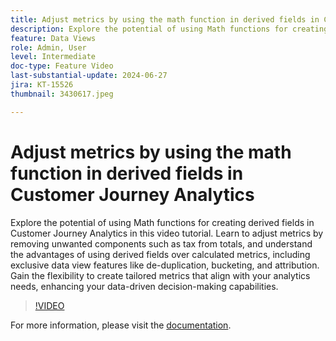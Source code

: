```yaml
---
title: Adjust metrics by using the math function in derived fields in Customer Journey Analytics
description: Explore the potential of using Math functions for creating derived fields in Customer Journey Analytics in this video tutorial. Learn to adjust metrics by removing unwanted components such as tax from totals, and understand the advantages of using derived fields over calculated metrics, including exclusive data view features like de-duplication, bucketing, and attribution.
feature: Data Views
role: Admin, User
level: Intermediate
doc-type: Feature Video
last-substantial-update: 2024-06-27
jira: KT-15526
thumbnail: 3430617.jpeg

---
```

# Adjust metrics by using the math function in derived fields in Customer Journey Analytics

Explore the potential of using Math functions for creating derived fields in Customer Journey Analytics in this video tutorial. Learn to adjust metrics by removing unwanted components such as tax from totals, and understand the advantages of using derived fields over calculated metrics, including exclusive data view features like de-duplication, bucketing, and attribution. Gain the flexibility to create tailored metrics that align with your analytics needs, enhancing your data-driven decision-making capabilities.

>[!VIDEO](https://video.tv.adobe.com/v/3430617/&learn=on)

For more information, please visit the [documentation](https://experienceleague.adobe.com/en/docs/analytics-platform/using/cja-dataviews/derived-fields).
